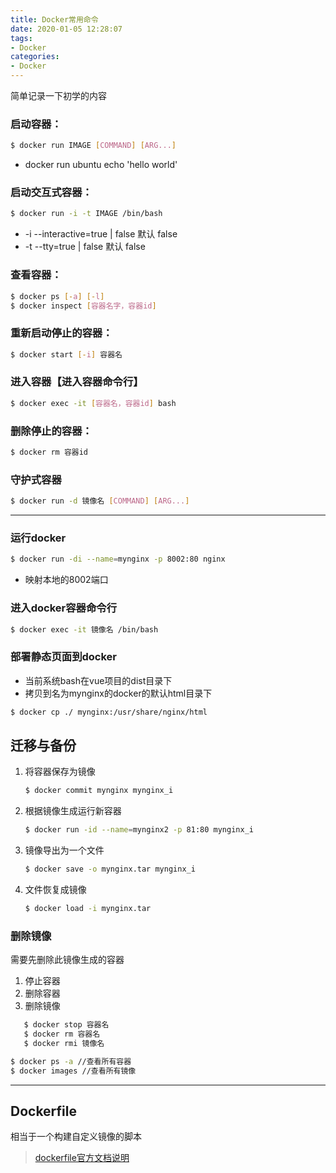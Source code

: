 ```yaml
---
title: Docker常用命令
date: 2020-01-05 12:28:07
tags:
- Docker
categories:
- Docker
---
```


简单记录一下初学的内容
<!-- more -->

### 启动容器：
```bash
$ docker run IMAGE [COMMAND] [ARG...]
```
- docker run ubuntu echo 'hello world'
  
### 启动交互式容器：
```bash
$ docker run -i -t IMAGE /bin/bash
```
- -i --interactive=true | false 默认 false
- -t --tty=true | false 默认 false

### 查看容器：
```bash
$ docker ps [-a] [-l]
$ docker inspect [容器名字，容器id]
```

### 重新启动停止的容器：
```bash
$ docker start [-i] 容器名
```

### 进入容器【进入容器命令行】
```bash
$ docker exec -it [容器名，容器id] bash
```

### 删除停止的容器：
```bash
$ docker rm 容器id
```

### 守护式容器

```bash
$ docker run -d 镜像名 [COMMAND] [ARG...]
```

---

### 运行docker
```bash
$ docker run -di --name=mynginx -p 8002:80 nginx
```
- 映射本地的8002端口

### 进入docker容器命令行

```bash
$ docker exec -it 镜像名 /bin/bash
```

### 部署静态页面到docker
- 当前系统bash在vue项目的dist目录下
- 拷贝到名为mynginx的docker的默认html目录下
```bash
$ docker cp ./ mynginx:/usr/share/nginx/html
```

## 迁移与备份

1. 将容器保存为镜像
    ```bash
    $ docker commit mynginx mynginx_i
    ```
2. 根据镜像生成运行新容器
   ```bash
   $ docker run -id --name=mynginx2 -p 81:80 mynginx_i
   ```
3. 镜像导出为一个文件
   ```bash
   $ docker save -o mynginx.tar mynginx_i
   ```
4. 文件恢复成镜像
   ```bash
   $ docker load -i mynginx.tar
   ```

### 删除镜像
需要先删除此镜像生成的容器
1. 停止容器
2. 删除容器
3. 删除镜像
```bash
   $ docker stop 容器名
   $ docker rm 容器名
   $ docker rmi 镜像名
```
```bash 
$ docker ps -a //查看所有容器
$ docker images //查看所有镜像
```
---

## Dockerfile
相当于一个构建自定义镜像的脚本
> [dockerfile官方文档说明 ](https://docs.docker.com/engine/reference/builder/)

